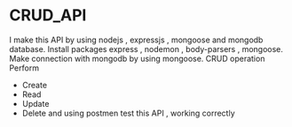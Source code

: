 # CRUD_API
I make this API by using nodejs , expressjs , mongoose and  mongodb database.
Install packages express , nodemon , body-parsers , mongoose. 
Make connection with mongodb  by using mongoose.
CRUD operation Perform 
- Create
- Read
- Update
- Delete
and using postmen test this API , working correctly
